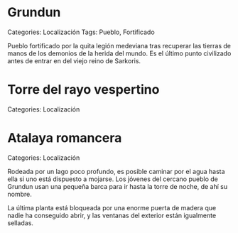 # Grundun

Categories: Localización
Tags: Pueblo, Fortificado

Pueblo fortificado por la quita legión medeviana tras recuperar las tierras de manos de los demonios de la herida del mundo. Es el último punto civilizado antes de entrar en del viejo reino de Sarkoris.

# Torre del rayo vespertino

Categories: Localización

# Atalaya romancera

Categories: Localización

Rodeada por un lago poco profundo, es posible caminar por el agua hasta ella si uno está dispuesto a mojarse. Los jóvenes del cercano pueblo de Grundun usan una pequeña barca para ir hasta la torre de noche, de ahí su nombre.

La última planta está bloqueada por una enorme puerta de madera que nadie ha conseguido abrir, y las ventanas del exterior están igualmente selladas.